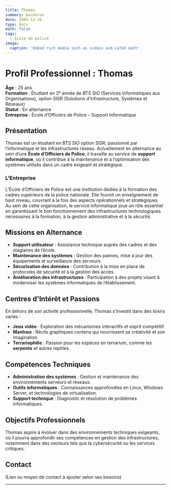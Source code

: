 ```yaml
---
title: Thomas
summary: bucheron
date: 2005-12-26
type: docs
math: false
tags:
  - Ecole de police
image:
  caption: 'Embed rich media such as videos and LaTeX math'
---
```

# Profil Professionnel : Thomas

**Âge** : 25 ans  
**Formation** : Étudiant en 2ᵉ année de BTS SIO (Services Informatiques aux Organisations), option SISR (Solutions d’Infrastructure, Systèmes et Réseaux)  
**Statut** : En alternance  
**Entreprise** : École d’Officiers de Police – Support Informatique  

## Présentation
Thomas est un étudiant en BTS SIO option SISR, passionné par l’informatique et les infrastructures réseau. Actuellement en alternance au sein d’une **École d’Officiers de Police**, il travaille au service de **support informatique**, où il contribue à la maintenance et à l’optimisation des systèmes utilisés dans un cadre exigeant et stratégique.

### L’Entreprise
L’École d’Officiers de Police est une institution dédiée à la formation des cadres supérieurs de la police nationale. Elle fournit un enseignement de haut niveau, couvrant à la fois des aspects opérationnels et stratégiques.  
Au sein de cette organisation, le service informatique joue un rôle essentiel en garantissant le bon fonctionnement des infrastructures technologiques nécessaires à la formation, à la gestion administrative et à la sécurité.

## Missions en Alternance
- **Support utilisateur** : Assistance technique auprès des cadres et des stagiaires de l’école.  
- **Maintenance des systèmes** : Gestion des pannes, mise à jour des équipements et surveillance des serveurs.  
- **Sécurisation des données** : Contribution à la mise en place de protocoles de sécurité et à la gestion des accès.  
- **Amélioration des infrastructures** : Participation à des projets visant à moderniser les systèmes informatiques de l’établissement.

## Centres d'Intérêt et Passions
En dehors de son activité professionnelle, Thomas s’investit dans des loisirs variés :  
- **Jeux vidéo** : Exploration des mécanismes interactifs et esprit compétitif.  
- **Manhwa** : Récits graphiques coréens qui nourrissent sa créativité et son imagination.  
- **Terrariophilie** : Passion pour les espèces en terrarium, comme les **serpents** et autres reptiles.

## Compétences Techniques
- **Administration des systèmes** : Gestion et maintenance des environnements serveurs et réseaux.  
- **Outils informatiques** : Connaissances approfondies en Linux, Windows Server, et technologies de virtualisation.  
- **Support technique** : Diagnostic et résolution de problèmes informatiques.  

## Objectifs Professionnels
Thomas aspire à évoluer dans des environnements techniques exigeants, où il pourra approfondir ses compétences en gestion des infrastructures, notamment dans des secteurs tels que la cybersécurité ou les services critiques.  

## Contact
(Lien ou moyen de contact à ajouter selon ses besoins)

---
